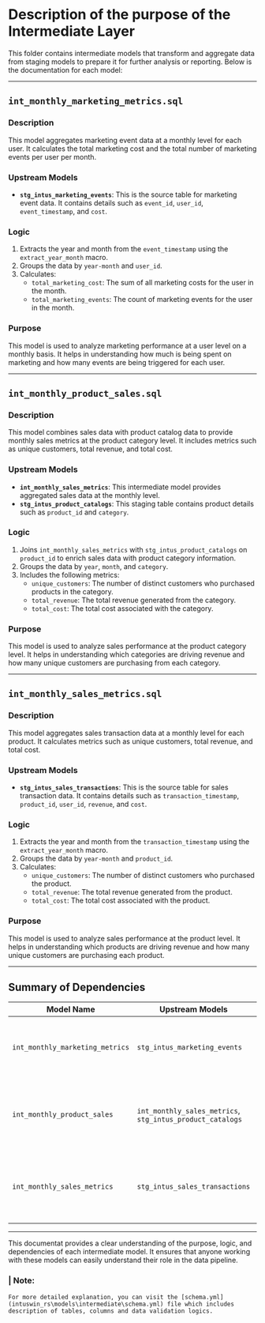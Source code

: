 # Description of the purpose of the Intermediate Layer

This folder contains intermediate models that transform and aggregate data from staging models to prepare it for further analysis or reporting. Below is the documentation for each model:

---

## `int_monthly_marketing_metrics.sql`

### **Description**
This model aggregates marketing event data at a monthly level for each user. It calculates the total marketing cost and the total number of marketing events per user per month.

### **Upstream Models**
- **`stg_intus_marketing_events`**: This is the source table for marketing event data. It contains details such as `event_id`, `user_id`, `event_timestamp`, and `cost`.

### **Logic**
1. Extracts the year and month from the `event_timestamp` using the `extract_year_month` macro.
2. Groups the data by `year-month` and `user_id`.
3. Calculates:
   - `total_marketing_cost`: The sum of all marketing costs for the user in the month.
   - `total_marketing_events`: The count of marketing events for the user in the month.

### **Purpose**
This model is used to analyze marketing performance at a user level on a monthly basis. It helps in understanding how much is being spent on marketing and how many events are being triggered for each user.

---

## `int_monthly_product_sales.sql`

### **Description**
This model combines sales data with product catalog data to provide monthly sales metrics at the product category level. It includes metrics such as unique customers, total revenue, and total cost.

### **Upstream Models**
- **`int_monthly_sales_metrics`**: This intermediate model provides aggregated sales data at the monthly level.
- **`stg_intus_product_catalogs`**: This staging table contains product details such as `product_id` and `category`.

### **Logic**
1. Joins `int_monthly_sales_metrics` with `stg_intus_product_catalogs` on `product_id` to enrich sales data with product category information.
2. Groups the data by `year`, `month`, and `category`.
3. Includes the following metrics:
   - `unique_customers`: The number of distinct customers who purchased products in the category.
   - `total_revenue`: The total revenue generated from the category.
   - `total_cost`: The total cost associated with the category.

### **Purpose**
This model is used to analyze sales performance at the product category level. It helps in understanding which categories are driving revenue and how many unique customers are purchasing from each category.

---

## `int_monthly_sales_metrics.sql`

### **Description**
This model aggregates sales transaction data at a monthly level for each product. It calculates metrics such as unique customers, total revenue, and total cost.

### **Upstream Models**
- **`stg_intus_sales_transactions`**: This is the source table for sales transaction data. It contains details such as `transaction_timestamp`, `product_id`, `user_id`, `revenue`, and `cost`.

### **Logic**
1. Extracts the year and month from the `transaction_timestamp` using the `extract_year_month` macro.
2. Groups the data by `year-month` and `product_id`.
3. Calculates:
   - `unique_customers`: The number of distinct customers who purchased the product.
   - `total_revenue`: The total revenue generated from the product.
   - `total_cost`: The total cost associated with the product.

### **Purpose**
This model is used to analyze sales performance at the product level. It helps in understanding which products are driving revenue and how many unique customers are purchasing each product.

---

## Summary of Dependencies

| Model Name                     | Upstream Models                              | Purpose                                                                 |
|--------------------------------|----------------------------------------------|-------------------------------------------------------------------------|
| `int_monthly_marketing_metrics`| `stg_intus_marketing_events`                 | Aggregates marketing event data at a user-month level.                  |
| `int_monthly_product_sales`    | `int_monthly_sales_metrics`, `stg_intus_product_catalogs` | Combines sales and product data to analyze sales by category.          |
| `int_monthly_sales_metrics`    | `stg_intus_sales_transactions`               | Aggregates sales transaction data at a product-month level.             |

---

This documentat provides a clear understanding of the purpose, logic, and dependencies of each intermediate model. It ensures that anyone working with these models can easily understand their role in the data pipeline. 

### | Note: 
    For more detailed explanation, you can visit the [schema.yml](intuswin_rs\models\intermediate\schema.yml) file which includes description of tables, columns and data validation logics.
